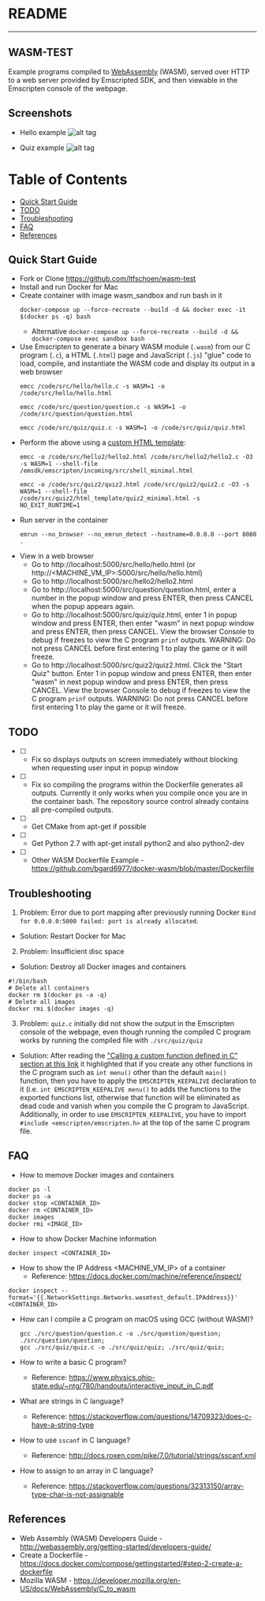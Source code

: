 # README

---
WASM-TEST
---

Example programs compiled to [WebAssembly](http://webassembly.org/) (WASM), served over HTTP to a web server provided by Emscripted SDK, and then viewable in the Emscripten console of the webpage.

## Screenshots

* Hello example
![alt tag](https://raw.githubusercontent.com/ltfschoen/wasm-test/master/screenshots/webpage.png)

* Quiz example
![alt tag](https://raw.githubusercontent.com/ltfschoen/wasm-test/master/screenshots/quiz.png)

# Table of Contents
  * [Quick Start Guide](#chapter-0)
  * [TODO](#chapter-todo)
  * [Troubleshooting](#chapter-troubleshooting)
  * [FAQ](#chapter-faq)
  * [References](#chapter-faq)

## Quick Start Guide <a id="chapter-0"></a>

* Fork or Clone https://github.com/ltfschoen/wasm-test
* Install and run Docker for Mac
* Create container with image wasm_sandbox and run bash in it
  ```
  docker-compose up --force-recreate --build -d && docker exec -it $(docker ps -q) bash
  ```
  * Alternative `docker-compose up --force-recreate --build -d && docker-compose exec sandbox bash`
* Use Emscripten to generate a binary WASM module (`.wasm`) from our C program (`.c`), a HTML (`.html`) page and JavaScript (`.js`) "glue" code to load, compile, and instantiate the WASM code and display its output in a web browser
  ```
  emcc /code/src/hello/hello.c -s WASM=1 -o /code/src/hello/hello.html

  emcc /code/src/question/question.c -s WASM=1 -o /code/src/question/question.html

  emcc /code/src/quiz/quiz.c -s WASM=1 -o /code/src/quiz/quiz.html
  ```
* Perform the above using a [custom HTML template](https://developer.mozilla.org/en-US/docs/WebAssembly/C_to_wasm): 
  ```
  emcc -o /code/src/hello2/hello2.html /code/src/hello2/hello2.c -O3 -s WASM=1 --shell-file /emsdk/emscripten/incoming/src/shell_minimal.html

  emcc -o /code/src/quiz2/quiz2.html /code/src/quiz2/quiz2.c -O3 -s WASM=1 --shell-file /code/src/quiz2/html_template/quiz2_minimal.html -s NO_EXIT_RUNTIME=1
  ```
* Run server in the container
  ```
  emrun --no_browser --no_emrun_detect --hostname=0.0.0.0 --port 8080 .
  ```
* View in a web browser
  * Go to http://localhost:5000/src/hello/hello.html (or http://<MACHINE_VM_IP>:5000/src/hello/hello.html)
  * Go to http://localhost:5000/src/hello2/hello2.html
  * Go to http://localhost:5000/src/question/question.html, enter a number in the popup window and press ENTER, then press CANCEL when the popup appears again.
  * Go to http://localhost:5000/src/quiz/quiz.html, enter 1 in popup window and press ENTER, then enter "wasm" in next popup window and press ENTER, then press CANCEL. View the browser Console to debug if freezes to view the C program `prinf` outputs. WARNING: Do not press CANCEL before first entering 1 to play the game or it will freeze.
  * Go to http://localhost:5000/src/quiz2/quiz2.html. Click the "Start Quiz" button. Enter 1 in popup window and press ENTER, then enter "wasm" in next popup window and press ENTER, then press CANCEL. View the browser Console to debug if freezes to view the C program `prinf` outputs. WARNING: Do not press CANCEL before first entering 1 to play the game or it will freeze. 

## TODO <a id="chapter-todo"></a>

* [ ] - Fix so displays outputs on screen immediately without blocking when requesting user input in popup window
* [ ] - Fix so compiling the programs within the Dockerfile generates all outputs. Currently it only works when you compile once you are in the container bash. The repository source control already contains all pre-compiled outputs. 
* [ ] - Get CMake from apt-get if possible
* [ ] - Get Python 2.7 with apt-get install python2 and also python2-dev
* [ ] - Other WASM Dockerfile Example - https://github.com/bgard6977/docker-wasm/blob/master/Dockerfile

## Troubleshooting <a id="chapter-troubleshooting"></a>

1. Problem: Error due to port mapping after previously running Docker `Bind for 0.0.0.0:5000 failed: port is already allocated`. 
  * Solution: Restart Docker for Mac
2. Problem: Insufficient disc space
  * Solution: Destroy all Docker images and containers 
  ```
  #!/bin/bash
  # Delete all containers
  docker rm $(docker ps -a -q)
  # Delete all images
  docker rmi $(docker images -q)
  ```
3. Problem: `quiz.c` initially did not show the output in the Emscripten console of the webpage, even though running the compiled C program works by running the compiled file with `./src/quiz/quiz`
  * Solution: After reading the ["Calling a custom function defined in C" section at this link](https://developer.mozilla.org/en-US/docs/WebAssembly/C_to_wasm) it highlighted that if you create any other functions in the C program such as `int menu()` other than the default `main()` function, then you have to apply the `EMSCRIPTEN_KEEPALIVE` declaration to it (i.e. `int EMSCRIPTEN_KEEPALIVE menu()` to adds the functions to the exported functions list, otherwise that function will be eliminated as dead code and vanish when you compile the C program to JavaScript. Additionally, in order to use `EMSCRIPTEN_KEEPALIVE`, you have to import `#include <emscripten/emscripten.h>` at the top of the same C program file.

## FAQ <a id="chapter-faq"></a>

* How to memove Docker images and containers
```
docker ps -l
docker ps -a
docker stop <CONTAINER_ID>
docker rm <CONTAINER_ID>
docker images
docker rmi <IMAGE_ID>
```

* How to show Docker Machine information 
```
docker inspect <CONTAINER_ID>
```
* How to show the IP Address <MACHINE_VM_IP> of a container   
  * Reference: https://docs.docker.com/machine/reference/inspect/
```
docker inspect --format='{{.NetworkSettings.Networks.wasmtest_default.IPAddress}}' <CONTAINER_ID>
```

* How can I compile a C program on macOS using GCC (without WASM)?
  ```
  gcc ./src/question/question.c -o ./src/question/question; ./src/question/question;
  gcc ./src/quiz/quiz.c -o ./src/quiz/quiz; ./src/quiz/quiz;
  ```

* How to write a basic C program?
  * Reference: https://www.physics.ohio-state.edu/~ntg/780/handouts/interactive_input_in_C.pdf

* What are strings in C language?
  * Reference: https://stackoverflow.com/questions/14709323/does-c-have-a-string-type

* How to use `sscanf` in C language?
  * Reference: http://docs.roxen.com/pike/7.0/tutorial/strings/sscanf.xml

* How to assign to an array in C language?
  * Reference: https://stackoverflow.com/questions/32313150/array-type-char-is-not-assignable

## References <a id="chapter-references"></a>

* Web Assembly (WASM) Developers Guide - http://webassembly.org/getting-started/developers-guide/
* Create a Dockerfile - https://docs.docker.com/compose/gettingstarted/#step-2-create-a-dockerfile
* Mozilla WASM - https://developer.mozilla.org/en-US/docs/WebAssembly/C_to_wasm
